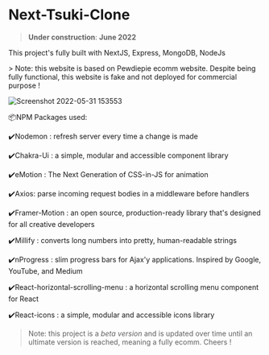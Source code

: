 # Next-Tsuki-Clone
> **Under construction**: **June 2022** 
<p>This project's fully built with NextJS, Express, MongoDB, NodeJs</p>
> Note: this website is based on Pewdiepie ecomm website. Despite being fully functional, this website is fake and not deployed for commercial purpose ! 

![Screenshot 2022-05-31 153553](https://user-images.githubusercontent.com/98230162/171385207-76e0e835-f44c-4284-b01b-7e328bcb8f7d.jpg)

<p>📦NPM Packages used:</p>
<p>✔️Nodemon : refresh server every time a change is made</p>
<p>✔️Chakra-Ui : a simple, modular and accessible component library</p>
<p>✔️eMotion : The Next Generation of CSS-in-JS for animation</p>
<p>✔️Axios: parse incoming request bodies in a middleware before handlers</p>
<p>✔️Framer-Motion : an open source, production-ready library that's designed for all creative developers</p>
<p>✔️Millify : converts long numbers into pretty, human-readable strings</p>
<p>✔️nProgress : slim progress bars for Ajax'y applications. Inspired by Google, YouTube, and Medium</p>
<p>✔️React-horizontal-scrolling-menu : a horizontal scrolling menu component for React</p>
<p>✔️React-icons : a simple, modular and accessible icons library </p>

> Note: this project is a *beta version* and is updated over time until an ultimate version is reached, meaning a fully ecomm.
Cheers !
